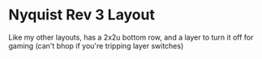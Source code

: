 # Nyquist Rev 3 Layout

Like my other layouts, has a 2x2u bottom row, and a layer to turn it off for gaming (can't bhop if you're tripping layer switches)
